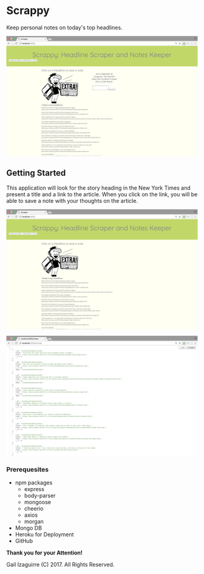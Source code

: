 # Scrappy
Keep personal notes on today's top headlines.

![App](./public/css/img/addNote.png)


## Getting Started
This application will look for the story heading in the New York Times and present a title and a link to the article.  When you click on the link, you will be able to save a note with your thoughts on the article.  

![Home](./public/css/img/Home.png)

![Json](./public/css/img/json-articles.png)

### Prerequesites
* npm packages
  * express
  * body-parser
  * mongoose
  * cheerio
  * axios
  * morgan
* Mongo DB
* Heroku for Deployment
* GitHub

**Thank you for your Attention!**

Gail Izaguirre (C) 2017.  All Rights Reserved.
